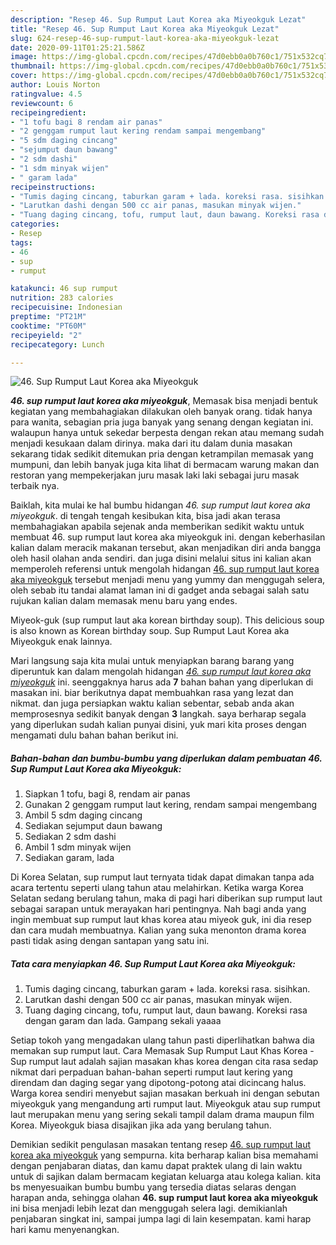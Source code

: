 ```yaml
---
description: "Resep 46. Sup Rumput Laut Korea aka Miyeokguk Lezat"
title: "Resep 46. Sup Rumput Laut Korea aka Miyeokguk Lezat"
slug: 624-resep-46-sup-rumput-laut-korea-aka-miyeokguk-lezat
date: 2020-09-11T01:25:21.586Z
image: https://img-global.cpcdn.com/recipes/47d0ebb0a0b760c1/751x532cq70/46-sup-rumput-laut-korea-aka-miyeokguk-foto-resep-utama.jpg
thumbnail: https://img-global.cpcdn.com/recipes/47d0ebb0a0b760c1/751x532cq70/46-sup-rumput-laut-korea-aka-miyeokguk-foto-resep-utama.jpg
cover: https://img-global.cpcdn.com/recipes/47d0ebb0a0b760c1/751x532cq70/46-sup-rumput-laut-korea-aka-miyeokguk-foto-resep-utama.jpg
author: Louis Norton
ratingvalue: 4.5
reviewcount: 6
recipeingredient:
- "1 tofu bagi 8 rendam air panas"
- "2 genggam rumput laut kering rendam sampai mengembang"
- "5 sdm daging cincang"
- "sejumput daun bawang"
- "2 sdm dashi"
- "1 sdm minyak wijen"
- " garam lada"
recipeinstructions:
- "Tumis daging cincang, taburkan garam + lada. koreksi rasa. sisihkan."
- "Larutkan dashi dengan 500 cc air panas, masukan minyak wijen."
- "Tuang daging cincang, tofu, rumput laut, daun bawang. Koreksi rasa dengan garam dan lada. Gampang sekali yaaaa"
categories:
- Resep
tags:
- 46
- sup
- rumput

katakunci: 46 sup rumput 
nutrition: 283 calories
recipecuisine: Indonesian
preptime: "PT21M"
cooktime: "PT60M"
recipeyield: "2"
recipecategory: Lunch

---
```



![46. Sup Rumput Laut Korea aka Miyeokguk](https://img-global.cpcdn.com/recipes/47d0ebb0a0b760c1/751x532cq70/46-sup-rumput-laut-korea-aka-miyeokguk-foto-resep-utama.jpg)

<b><i>46. sup rumput laut korea aka miyeokguk</i></b>, Memasak bisa menjadi bentuk kegiatan yang membahagiakan dilakukan oleh banyak orang. tidak hanya para wanita, sebagian pria juga banyak yang senang dengan kegiatan ini. walaupun hanya untuk sekedar berpesta dengan rekan atau memang sudah menjadi kesukaan dalam dirinya. maka dari itu dalam dunia masakan sekarang tidak sedikit ditemukan pria dengan ketrampilan memasak yang mumpuni, dan lebih banyak juga kita lihat di bermacam warung makan dan restoran yang mempekerjakan juru masak laki laki sebagai juru masak terbaik nya.

Baiklah, kita mulai ke hal bumbu hidangan <i>46. sup rumput laut korea aka miyeokguk</i>. di tengah tengah kesibukan kita, bisa jadi akan terasa membahagiakan apabila sejenak anda memberikan sedikit waktu untuk membuat 46. sup rumput laut korea aka miyeokguk ini. dengan keberhasilan kalian dalam meracik makanan tersebut, akan menjadikan diri anda bangga oleh hasil olahan anda sendiri. dan juga disini melalui situs ini kalian akan memperoleh referensi untuk mengolah hidangan <u>46. sup rumput laut korea aka miyeokguk</u> tersebut menjadi menu yang yummy dan menggugah selera, oleh sebab itu tandai alamat laman ini di gadget anda sebagai salah satu rujukan kalian dalam memasak menu baru yang endes.

Miyeok-guk (sup rumput laut aka korean birthday soup). This delicious soup is also known as Korean birthday soup. Sup Rumput Laut Korea aka Miyeokguk enak lainnya.


Mari langsung saja kita mulai untuk menyiapkan barang barang yang diperuntuk kan dalam mengolah hidangan <u><i>46. sup rumput laut korea aka miyeokguk</i></u> ini. seenggaknya harus ada <b>7</b> bahan bahan yang diperlukan di masakan ini. biar berikutnya dapat membuahkan rasa yang lezat dan nikmat. dan juga persiapkan waktu kalian sebentar, sebab anda akan memprosesnya sedikit banyak dengan <b>3</b> langkah. saya berharap segala yang diperlukan sudah kalian punyai disini, yuk mari kita proses dengan mengamati dulu bahan bahan berikut ini.

<!--inarticleads1-->

##### Bahan-bahan dan bumbu-bumbu yang diperlukan dalam pembuatan 46. Sup Rumput Laut Korea aka Miyeokguk:

1. Siapkan 1 tofu, bagi 8, rendam air panas
1. Gunakan 2 genggam rumput laut kering, rendam sampai mengembang
1. Ambil 5 sdm daging cincang
1. Sediakan sejumput daun bawang
1. Sediakan 2 sdm dashi
1. Ambil 1 sdm minyak wijen
1. Sediakan  garam, lada


Di Korea Selatan, sup rumput laut ternyata tidak dapat dimakan tanpa ada acara tertentu seperti ulang tahun atau melahirkan. Ketika warga Korea Selatan sedang berulang tahun, maka di pagi hari diberikan sup rumput laut sebagai sarapan untuk merayakan hari pentingnya. Nah bagi anda yang ingin membuat sup rumput laut khas korea atau miyeok guk, ini dia resep dan cara mudah membuatnya. Kalian yang suka menonton drama korea pasti tidak asing dengan santapan yang satu ini. 

<!--inarticleads2-->

##### Tata cara menyiapkan 46. Sup Rumput Laut Korea aka Miyeokguk:

1. Tumis daging cincang, taburkan garam + lada. koreksi rasa. sisihkan.
1. Larutkan dashi dengan 500 cc air panas, masukan minyak wijen.
1. Tuang daging cincang, tofu, rumput laut, daun bawang. Koreksi rasa dengan garam dan lada. Gampang sekali yaaaa


Setiap tokoh yang mengadakan ulang tahun pasti diperlihatkan bahwa dia memakan sup rumput laut. Cara Memasak Sup Rumput Laut Khas Korea - Sup rumput laut adalah sajian masakan khas korea dengan cita rasa sedap nikmat dari perpaduan bahan-bahan seperti rumput laut kering yang direndam dan daging segar yang dipotong-potong atai dicincang halus. Warga korea sendiri menyebut sajian masakan berkuah ini dengan sebutan miyeokguk yang mengandung arti rumput laut. Miyeokguk atau sup rumput laut merupakan menu yang sering sekali tampil dalam drama maupun film Korea. Miyeokguk biasa disajikan jika ada yang berulang tahun. 

Demikian sedikit pengulasan masakan tentang resep <u>46. sup rumput laut korea aka miyeokguk</u> yang sempurna. kita berharap kalian bisa memahami dengan penjabaran diatas, dan kamu dapat praktek ulang di lain waktu untuk di sajikan dalam bermacam kegiatan keluarga atau kolega kalian. kita bs menyesuaikan bumbu bumbu yang tersedia diatas selaras dengan harapan anda, sehingga olahan <b>46. sup rumput laut korea aka miyeokguk</b> ini bisa menjadi lebih lezat dan menggugah selera lagi. demikianlah penjabaran singkat ini, sampai jumpa lagi di lain kesempatan. kami harap hari kamu menyenangkan.
